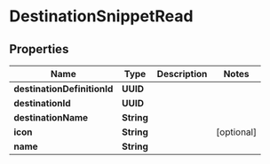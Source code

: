 

# DestinationSnippetRead


## Properties

| Name | Type | Description | Notes |
|------------ | ------------- | ------------- | -------------|
|**destinationDefinitionId** | **UUID** |  |  |
|**destinationId** | **UUID** |  |  |
|**destinationName** | **String** |  |  |
|**icon** | **String** |  |  [optional] |
|**name** | **String** |  |  |



